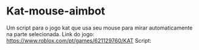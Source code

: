 # Kat-mouse-aimbot
Um script para o jogo kat que usa seu mouse para mirar automaticamente na parte selecionada.
Link do jogo: https://www.roblox.com/pt/games/621129760/KAT
Script:
